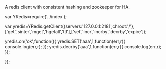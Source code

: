 A redis client with consistent hashing and zookeeper for HA.

var YRedis=require('../index');

var yredis=YRedis.getClient({servers:'127.0.0.1:2181',chroot:'/'},['get','sinter','mget','hgetall','ttl'],['set','incr','incrby','decrby','expire']);

yredis.on('ok',function(){
    yredis.SET('aaa',1,function(err,r){
        console.log(err,r);
    });
    yredis.decrby('aaa',1,function(err,r){
        console.log(err,r);
    });

});
